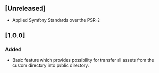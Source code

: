 ## [Unreleased]
- Applied Symfony Standards over the PSR-2 

## [1.0.0]
### Added
- Basic feature which provides possibility for transfer all assets from the custom directory into public directory.